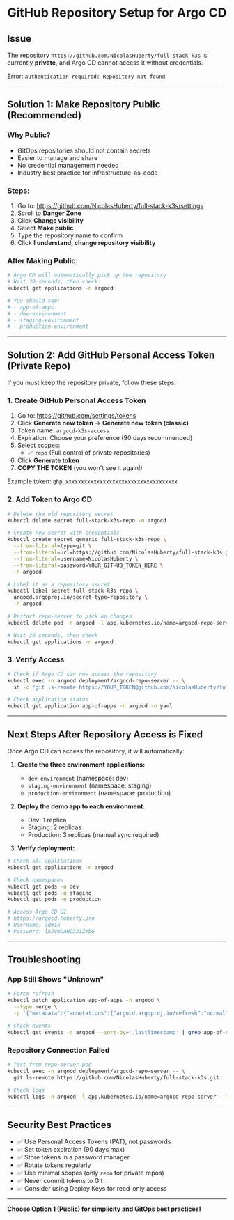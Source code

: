 # GitHub Repository Setup for Argo CD

## Issue

The repository `https://github.com/NicolasHuberty/full-stack-k3s` is currently **private**, and Argo CD cannot access it without credentials.

Error: `authentication required: Repository not found`

---

## Solution 1: Make Repository Public (Recommended)

### Why Public?
- GitOps repositories should not contain secrets
- Easier to manage and share
- No credential management needed
- Industry best practice for infrastructure-as-code

### Steps:
1. Go to: https://github.com/NicolasHuberty/full-stack-k3s/settings
2. Scroll to **Danger Zone**
3. Click **Change visibility**
4. Select **Make public**
5. Type the repository name to confirm
6. Click **I understand, change repository visibility**

### After Making Public:
```bash
# Argo CD will automatically pick up the repository
# Wait 30 seconds, then check:
kubectl get applications -n argocd

# You should see:
# - app-of-apps
# - dev-environment
# - staging-environment
# - production-environment
```

---

## Solution 2: Add GitHub Personal Access Token (Private Repo)

If you must keep the repository private, follow these steps:

### 1. Create GitHub Personal Access Token

1. Go to: https://github.com/settings/tokens
2. Click **Generate new token** → **Generate new token (classic)**
3. Token name: `argocd-k3s-access`
4. Expiration: Choose your preference (90 days recommended)
5. Select scopes:
   - ✅ `repo` (Full control of private repositories)
6. Click **Generate token**
7. **COPY THE TOKEN** (you won't see it again!)

Example token: `ghp_xxxxxxxxxxxxxxxxxxxxxxxxxxxxxxxxxxxx`

### 2. Add Token to Argo CD

```bash
# Delete the old repository secret
kubectl delete secret full-stack-k3s-repo -n argocd

# Create new secret with credentials
kubectl create secret generic full-stack-k3s-repo \
  --from-literal=type=git \
  --from-literal=url=https://github.com/NicolasHuberty/full-stack-k3s.git \
  --from-literal=username=NicolasHuberty \
  --from-literal=password=YOUR_GITHUB_TOKEN_HERE \
  -n argocd

# Label it as a repository secret
kubectl label secret full-stack-k3s-repo \
  argocd.argoproj.io/secret-type=repository \
  -n argocd

# Restart repo-server to pick up changes
kubectl delete pod -n argocd -l app.kubernetes.io/name=argocd-repo-server

# Wait 30 seconds, then check
kubectl get applications -n argocd
```

### 3. Verify Access

```bash
# Check if Argo CD can now access the repository
kubectl exec -n argocd deployment/argocd-repo-server -- \
  sh -c "git ls-remote https://YOUR_TOKEN@github.com/NicolasHuberty/full-stack-k3s.git"

# Check application status
kubectl get application app-of-apps -n argocd -o yaml
```

---

## Next Steps After Repository Access is Fixed

Once Argo CD can access the repository, it will automatically:

1. **Create the three environment applications:**
   - `dev-environment` (namespace: dev)
   - `staging-environment` (namespace: staging)
   - `production-environment` (namespace: production)

2. **Deploy the demo app to each environment:**
   - Dev: 1 replica
   - Staging: 2 replicas
   - Production: 3 replicas (manual sync required)

3. **Verify deployment:**
```bash
# Check all applications
kubectl get applications -n argocd

# Check namespaces
kubectl get pods -n dev
kubectl get pods -n staging
kubectl get pods -n production

# Access Argo CD UI
# https://argocd.huberty.pro
# Username: admin
# Password: lA2VmLaHD32iZYbG
```

---

## Troubleshooting

### App Still Shows "Unknown"

```bash
# Force refresh
kubectl patch application app-of-apps -n argocd \
  --type merge \
  -p '{"metadata":{"annotations":{"argocd.argoproj.io/refresh":"normal"}}}'

# Check events
kubectl get events -n argocd --sort-by='.lastTimestamp' | grep app-of-apps
```

### Repository Connection Failed

```bash
# Test from repo-server pod
kubectl exec -n argocd deployment/argocd-repo-server -- \
  git ls-remote https://github.com/NicolasHuberty/full-stack-k3s.git

# Check logs
kubectl logs -n argocd -l app.kubernetes.io/name=argocd-repo-server --tail=50
```

---

## Security Best Practices

- ✅ Use Personal Access Tokens (PAT), not passwords
- ✅ Set token expiration (90 days max)
- ✅ Store tokens in a password manager
- ✅ Rotate tokens regularly
- ✅ Use minimal scopes (only `repo` for private repos)
- ✅ Never commit tokens to Git
- ✅ Consider using Deploy Keys for read-only access

---

**Choose Option 1 (Public) for simplicity and GitOps best practices!**

